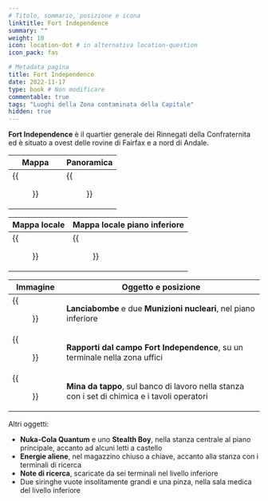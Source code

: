```yaml
---
# Titolo, sommario, posizione e icona
linktitle: Fort Independence
summary: ""
weight: 10
icon: location-dot # in alternativa location-question
icon_pack: fas

# Metadata pagina
title: Fort Independence
date: 2022-11-17
type: book # Non modificare
commentable: true
tags: "Luoghi della Zona contaminata della Capitale"
hidden: true
---
```



<div class="fo3">


**Fort Independence** è il quartier generale dei Rinnegati della Confraternita ed è situato a ovest delle rovine di Fairfax e a nord di Andale.

| Mappa                                         | Panoramica                                |
| --------------------------------------------- | ----------------------------------------- |
| {{<figure src="fo3/Fort_Independence_loc.webp">}} | {{<figure src="fo3/Fort_Independence.webp">}} |

| Mappa locale                                      | Mappa locale piano inferiore                  |
| ------------------------------------------------- | --------------------------------------------- |
| {{<figure src="fo3/Fort_Independence_loc_map.webp">}} | {{<figure src="fo3/Fort_Independence_map.webp">}} |


| Immagine                                                 | Oggetto e posizione                                                                           |
| -------------------------------------------------------- | --------------------------------------------------------------------------------------------- |
| {{<figure src="fo3/FI_Miss_Launcher.webp">}}                 | **Lanciabombe** e due **Munizioni nucleari**, nel piano inferiore                             |
| {{<figure src="fo3/Fo3_research_notes.webp">}}               | **Rapporti dal campo Fort Independence**, su un terminale nella zona uffici                   |
| {{<figure src="fo3/Fort_Independence_bottlecap_mine.webp">}} | **Mina da tappo**, sul banco di lavoro nella stanza con i set di chimica e i tavoli operatori |


Altri oggetti:
- **Nuka-Cola Quantum** e uno **Stealth Boy**, nella stanza centrale al piano principale, accanto ad alcuni letti a castello
- **Energie aliene**, nel magazzino chiuso a chiave, accanto alla stanza con i terminali di ricerca
- **Note di ricerca**, scaricate da sei terminali nel livello inferiore
- Due siringhe vuote insolitamente grandi e una pinza, nella sala medica del livello inferiore

</div>
